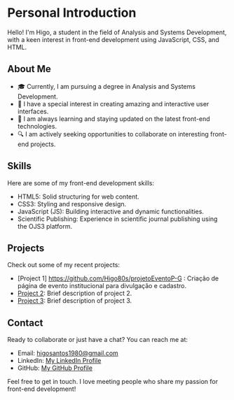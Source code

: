# Personal Introduction

Hello! I'm Higo, a student in the field of Analysis and Systems Development, with a keen interest in front-end development using JavaScript, CSS, and HTML.

## About Me

- 🎓 Currently, I am pursuing a degree in Analysis and Systems Development.
- 💼 I have a special interest in creating amazing and interactive user interfaces.
- 🌱 I am always learning and staying updated on the latest front-end technologies.
- 🔍 I am actively seeking opportunities to collaborate on interesting front-end projects.

## Skills

Here are some of my front-end development skills:

- HTML5: Solid structuring for web content.
- CSS3: Styling and responsive design.
- JavaScript (JS): Building interactive and dynamic functionalities.
- Scientific Publishing: Experience in scientific journal publishing using the OJS3 platform.

## Projects

Check out some of my recent projects:

- [Project 1] https://github.com/Higo80s/projetoEventoP-G : Criação de página de evento institucional para divulgação e cadastro.
- [Project 2](link): Brief description of project 2.
- [Project 3](link): Brief description of project 3.

## Contact

Ready to collaborate or just have a chat? You can reach me at:

- Email: higosantos1980@gmail.com
- LinkedIn: [My LinkedIn Profile](https://www.linkedin.com/in/higo-santos802419)
- GitHub: [My GitHub Profile](https://github.com/Higo80s)

Feel free to get in touch. I love meeting people who share my passion for front-end development!
